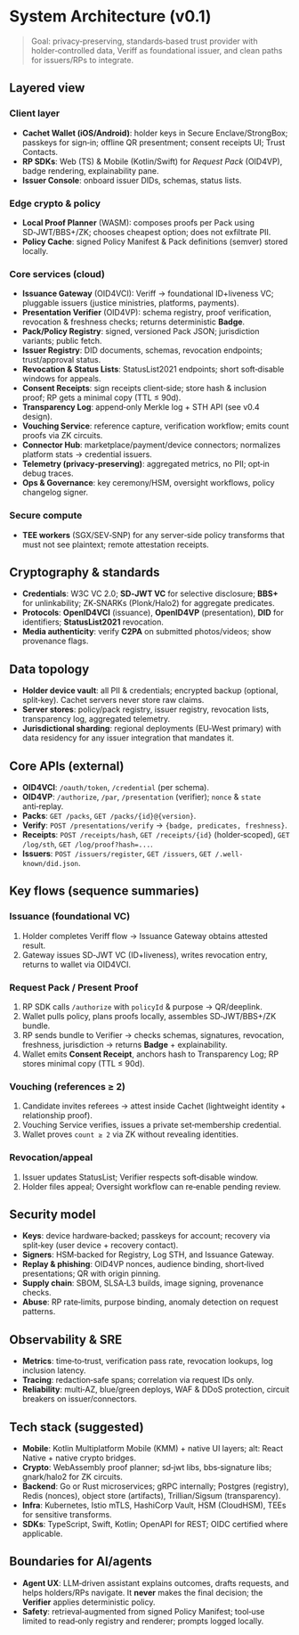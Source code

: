 # System Architecture (v0.1)

> Goal: privacy‑preserving, standards‑based trust provider with holder‑controlled data, Veriff as foundational issuer, and clean paths for issuers/RPs to integrate.

## Layered view

### Client layer

- **Cachet Wallet (iOS/Android)**: holder keys in Secure
  Enclave/StrongBox; passkeys for sign‑in; offline QR presentment;
  consent receipts UI; Trust Contacts.
- **RP SDKs**: Web (TS) & Mobile (Kotlin/Swift) for _Request Pack_
  (OID4VP), badge rendering, explainability pane.
- **Issuer Console**: onboard issuer DIDs, schemas, status lists.

### Edge crypto & policy

- **Local Proof Planner** (WASM): composes proofs per Pack using
  SD‑JWT/BBS+/ZK; chooses cheapest option; does not exfiltrate PII.
- **Policy Cache**: signed Policy Manifest & Pack definitions (semver)
  stored locally.

### Core services (cloud)

- **Issuance Gateway** (OID4VCI): Veriff → foundational ID+liveness
  VC; pluggable issuers (justice ministries, platforms, payments).
- **Presentation Verifier** (OID4VP): schema registry, proof
  verification, revocation & freshness checks; returns deterministic
  **Badge**.
- **Pack/Policy Registry**: signed, versioned Pack JSON; jurisdiction
  variants; public fetch.
- **Issuer Registry**: DID documents, schemas, revocation endpoints;
  trust/approval status.
- **Revocation & Status Lists**: StatusList2021 endpoints; short
  soft‑disable windows for appeals.
- **Consent Receipts**: sign receipts client‑side; store hash &
  inclusion proof; RP gets a minimal copy (TTL ≤ 90d).
- **Transparency Log**: append‑only Merkle log + STH API (see v0.4
  design).
- **Vouching Service**: reference capture, verification workflow;
  emits count proofs via ZK circuits.
- **Connector Hub**: marketplace/payment/device connectors; normalizes
  platform stats → credential issuers.
- **Telemetry (privacy‑preserving)**: aggregated metrics, no PII;
  opt‑in debug traces.
- **Ops & Governance**: key ceremony/HSM, oversight workflows, policy
  changelog signer.

### Secure compute

- **TEE workers** (SGX/SEV‑SNP) for any server‑side policy transforms
  that must not see plaintext; remote attestation receipts.

## Cryptography & standards

- **Credentials**: W3C VC 2.0; **SD‑JWT VC** for selective disclosure;
  **BBS+** for unlinkability; ZK‑SNARKs (Plonk/Halo2) for aggregate
  predicates.
- **Protocols**: **OpenID4VCI** (issuance), **OpenID4VP**
  (presentation), **DID** for identifiers; **StatusList2021**
  revocation.
- **Media authenticity**: verify **C2PA** on submitted photos/videos;
  show provenance flags.

## Data topology

- **Holder device vault**: all PII & credentials; encrypted backup
  (optional, split‑key). Cachet servers never store raw claims.
- **Server stores**: policy/pack registry, issuer registry, revocation
  lists, transparency log, aggregated telemetry.
- **Jurisdictional sharding**: regional deployments (EU‑West primary)
  with data residency for any issuer integration that mandates it.

## Core APIs (external)

- **OID4VCI**: `/oauth/token`, `/credential` (per schema).
- **OID4VP**: `/authorize`, `/par`, `/presentation` (verifier);
  `nonce` & `state` anti‑replay.
- **Packs**: `GET /packs`, `GET /packs/{id}@{version}`.
- **Verify**: `POST /presentations/verify` → `{badge, predicates, freshness}`.
- **Receipts**: `POST /receipts/hash`, `GET /receipts/{id}`
  (holder‑scoped), `GET /log/sth`, `GET /log/proof?hash=...`.
- **Issuers**: `POST /issuers/register`, `GET /issuers`, `GET
/.well-known/did.json`.

## Key flows (sequence summaries)

### Issuance (foundational VC)

1. Holder completes Veriff flow → Issuance Gateway obtains attested result.
2. Gateway issues SD‑JWT VC (ID+liveness), writes revocation entry, returns to wallet via OID4VCI.

### Request Pack / Present Proof

1. RP SDK calls `/authorize` with `policyId` & purpose →
   QR/deeplink.
2. Wallet pulls policy, plans proofs locally, assembles
   SD‑JWT/BBS+/ZK bundle.
3. RP sends bundle to Verifier → checks schemas, signatures,
   revocation, freshness, jurisdiction → returns **Badge** +
   explainability.
4. Wallet emits **Consent Receipt**, anchors hash to Transparency
   Log; RP stores minimal copy (TTL ≤ 90d).

### Vouching (references ≥ 2)

1. Candidate invites referees → attest inside Cachet (lightweight
   identity + relationship proof).
2. Vouching Service verifies, issues a private set‑membership
   credential.
3. Wallet proves `count ≥ 2` via ZK without revealing identities.

### Revocation/appeal

1. Issuer updates StatusList; Verifier respects soft‑disable window.
2. Holder files appeal; Oversight workflow can re‑enable pending review.

## Security model

- **Keys**: device hardware‑backed; passkeys for account; recovery via split‑key (user device + recovery contact).
- **Signers**: HSM‑backed for Registry, Log STH, and Issuance Gateway.
- **Replay & phishing**: OID4VP nonces, audience binding, short‑lived presentations; QR with origin pinning.
- **Supply chain**: SBOM, SLSA‑L3 builds, image signing, provenance checks.
- **Abuse**: RP rate‑limits, purpose binding, anomaly detection on request patterns.

## Observability & SRE

- **Metrics**: time‑to‑trust, verification pass rate, revocation
  lookups, log inclusion latency.
- **Tracing**: redaction‑safe spans; correlation via request IDs only.
- **Reliability**: multi‑AZ, blue/green deploys, WAF & DDoS
  protection, circuit breakers on issuer/connectors.

## Tech stack (suggested)

- **Mobile**: Kotlin Multiplatform Mobile (KMM) + native UI layers;
  alt: React Native + native crypto bridges.
- **Crypto**: WebAssembly proof planner; sd‑jwt libs, bbs‑signature
  libs; gnark/halo2 for ZK circuits.
- **Backend**: Go or Rust microservices; gRPC internally; Postgres
  (registry), Redis (nonces), object store (artifacts),
  Trillian/Sigsum (transparency).
- **Infra**: Kubernetes, Istio mTLS, HashiCorp Vault, HSM (CloudHSM),
  TEEs for sensitive transforms.
- **SDKs**: TypeScript, Swift, Kotlin; OpenAPI for REST; OIDC
  certified where applicable.

## Boundaries for AI/agents

- **Agent UX**: LLM‑driven assistant explains outcomes, drafts
  requests, and helps holders/RPs navigate. It **never** makes the
  final decision; the **Verifier** applies deterministic policy.
- **Safety**: retrieval‑augmented from signed Policy Manifest;
  tool‑use limited to read‑only registry and renderer; prompts logged
  locally.
